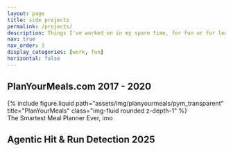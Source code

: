 ```yaml
---
layout: page
title: side projects
permalink: /projects/
description: Things I've worked on in my spare time, for fun or for learning
nav: true
nav_order: 3
display_categories: [work, fun]
horizontal: false
---
```


## PlanYourMeals.com 2017 - 2020

<div class="row justify-content-sm-center">
    <div class="col-sm-8 mt-3 mt-md-0">
        {% include figure.liquid path="assets/img/planyourmeals/pym_transparent" title="PlanYourMeals" class="img-fluid rounded z-depth-1" %}
    </div>
</div>
<div class="caption">
    The Smartest Meal Planner Ever, imo
</div>


## Agentic Hit & Run Detection 2025